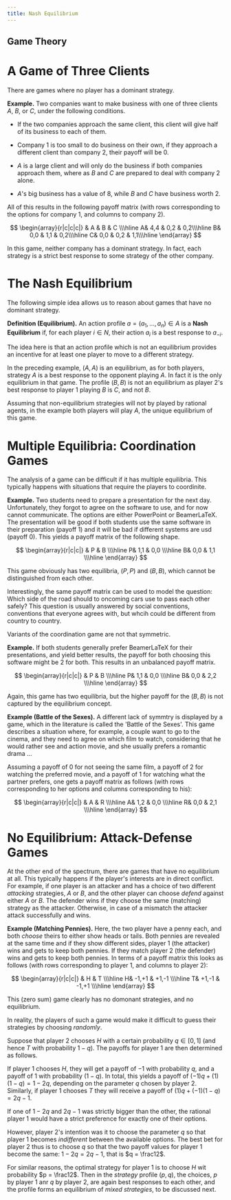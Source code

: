 ```yaml
---
title: Nash Equilibrium
---
```


## Game Theory

# A Game of Three Clients

There are games where no player has a dominant strategy.

**Example.**  Two companies want to make business with
one of three clients $A$, $B$, or $C$, under the following conditions.

* If the two companies approach the same client,
this client will give half of its business to each of them.

* Company 1 is too small to do business on their own,
if they approach a different client than company 2, their payoff will be 0.

* $A$ is a large client and will only do the business if
both companies approach them, where as $B$ and $C$ are prepared to
deal with company 2 alone.

* $A$'s big business has a value of 8, while $B$ and $C$ have
business worth 2.

All of this results in the following payoff matrix
(with rows corresponding to the options for company 1, and
columns to company 2).

$$
\begin{array}{r|c|c|c|}
& A & B & C \\\hline
A& 4,4 & 0,2 & 0,2\\\hline
B& 0,0 & 1,1 & 0,2\\\hline
C& 0,0 & 0,2 & 1,1\\\hline
\end{array}
$$

In this game, neither company has a dominant strategy.
In fact, each strategy is a strict best response
to some strategy of the other company.

# The Nash Equilibrium

The following simple idea allows us to reason about games
that have no dominant strategy.

**Definition (Equilibrium).**
An action profile $a = (a_1, \dots, a_n) \in A$
is a **Nash Equilibrium** if, for each player $i \in N$,
their action $a_i$ is a best response to $a_{-i}$.

The idea here is that an action profile which is not
an equilibrium provides an incentive for
at least one player to move to a different strategy.

In the preceding example, $(A, A)$ is an equilibrium,
as for both players, strategy $A$ is a best response to
the opponent playing $A$. In fact it is the only equilibrium
in that game. The profile $(B, B)$ is not an equilibrium
as player 2's best response to player 1 playing $B$ is $C$,
and not $B$.

Assuming that non-equilibrium strategies will not by played by
rational agents, in the example both players will play $A$, the unique
equilibrium of this game.

# Multiple Equilibria: Coordination Games

The analysis of a game can be difficult if it has multiple
equilibria.  This typically happens with situations that require
the players to coordinite.

**Example.**  Two students need to prepare a presentation
for the next day.  Unfortunately, they forgot to agree
on the software to use, and for now cannot communicate.
The options are either PowerPoint or BeamerLaTeX.
The presentation will be good if both students
use the same software in their preparation (payoff 1)
and it will be bad if different systems are usd (payoff 0).
This yields a payoff matrix of the following shape.

$$
\begin{array}{r|c|c|}
& P & B \\\hline
P& 1,1 & 0,0 \\\hline
B& 0,0 & 1,1 \\\hline
\end{array}
$$

This game obviously has two equilibria, $(P,P)$ and $(B,B)$,
which cannot be distinguished from each other.

Interestingly, the same payoff matrix can be used to model the
question: Which side of the road should to oncoming cars use to pass
each other safely? This question is usually answered by social
conventions, conventions that everyone agrees with, but whcih could be
different from country to country.

Variants of the coordination game are not that symmetric.

**Example.**  If both students generally prefer BeamerLaTeX
for their presentations, and yield better results,
the payoff for both choosing this software might be 2 for both.
This results in an unbalanced payoff matrix.

$$
\begin{array}{r|c|c|}
& P & B \\\hline
P& 1,1 & 0,0 \\\hline
B& 0,0 & 2,2 \\\hline
\end{array}
$$

Again, this game has two equilibria, but the higher payoff for the
$(B, B)$ is not captured by the equilibrium concept.

**Example (Battle of the Sexes).** A different lack of symmtry is
displayed by a game, which in the literature is called the 'Battle of
the Sexes'.  This game describes a situation where, for example,
a couple want to go to the cinema, and they need to agree on which
film to watch, considering that he would rather see and
action movie, and she usually prefers a romantic drama ...

Assuming a payoff of 0 for not seeing the same film,
a payoff of 2 for watching the preferred movie,
and a payoff of 1 for watching what the partner prefers, one
gets a payoff matrix as follows (with
rows corresponding to her options and
columns corresponding to his):

$$
\begin{array}{r|c|c|}
& A & R \\\hline
A& 1,2 & 0,0 \\\hline
R& 0,0 & 2,1 \\\hline
\end{array}
$$

# No Equilibrium: Attack-Defense Games

At the other end of the spectrum, there are games that have no
equilibrium at all.  This typically happens if the player's interests
are in direct conflict.  For example, if one player is an attacker and
has a choice of two different _attacking_ strategies, $A$ or $B$, and
the other player can choose _defend_ against either $A$ or $B$.  The
defender wins if they choose the same (matching) strategy as the
attacker.  Otherwise, in case of a mismatch the attacker attack
successfully and wins.

**Example (Matching Pennies).**
Here, the two player have a penny each, and both _choose_ theirs to
either show heads or tails.  Both pennies are revealed at the same time
and if they show different sides, player 1 (the attacker) wins and gets
to keep both pennies. If they match player 2 (the defender) wins and gets
to keep both pennies.  In terms of a payoff matrix this looks as follows
(with rows corresponding to player 1, and columns to player 2):

$$
\begin{array}{r|c|c|}
& H & T \\\hline
H& -1,+1 & +1,-1 \\\hline
T& +1,-1 & -1,+1 \\\hline
\end{array}
$$

This (zero sum) game clearly has no domonant strategies, and no
equilibrium.

In reality, the players of such a game would make it difficult to guess their
strategies by choosing _randomly_.

Suppose that player 2 chooses $H$ with a certain probability $q \in [0, 1]$
(and hence $T$ with probability $1-q$).
The payoffs for player 1 are then determined as follows.

If player 1 chooses $H$, they will get a payoff of $-1$ with
probability $q$, and a payoff of $1$ with probability $(1-q)$.  In
total, this yields a payoff of $(-1)q + (1)(1-q) = 1 -2q$, depending
on the parameter $q$ chosen by player 2.  Similarly, if player 1
chooses $T$ they will receive a payoff of $(1)q + (-1)(1-q) = 2q-1$.

If one of $1-2q$ and $2q - 1$ was strictly bigger than the
other, the rational player 1 would have a strict preference
for exactly one of their options.

However, player 2's intention was it to choose the parameter $q$
so that player 1 becomes _indifferent_ between the available options.
The best bet for player 2 thus is to choose $q$ so that
the two payoff values for player 1 become the same:
$1 - 2q = 2q - 1$, that is $q = \frac12$.

For similar reasons, the optimal strategy for player 1 is
to choose $H$ wit probability $p = \frac12$.  Then
in the _strategy_ profile $(p, q)$, the choices,
$p$ by player 1 anr $q$ by player 2,
are again best responses to each other,
and the profile forms an equilibrium of
_mixed strategies_, to be discussed next.

